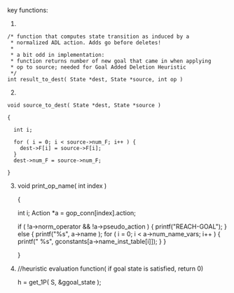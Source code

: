 key functions:

1.

    /* function that computes state transition as induced by a
     * normalized ADL action. Adds go before deletes!
     *
     * a bit odd in implementation:
     * function returns number of new goal that came in when applying
     * op to source; needed for Goal Added Deletion Heuristic
     */
    int result_to_dest( State *dest, State *source, int op )

2.
    
    void source_to_dest( State *dest, State *source )

    {

      int i;

      for ( i = 0; i < source->num_F; i++ ) {
        dest->F[i] = source->F[i];
      }
      dest->num_F = source->num_F;

    }

3.
    void print_op_name( int index )

    {

      int i;
      Action *a = gop_conn[index].action;

      if ( !a->norm_operator &&
           !a->pseudo_action ) {
        printf("REACH-GOAL");
      } else {
        printf("%s", a->name ); 
        for ( i = 0; i < a->num_name_vars; i++ ) {
          printf(" %s", gconstants[a->name_inst_table[i]]);
        }
      }

    }

4.  //heuristic evaluation function( if goal state is satisfied, return 0)

    h = get_1P( S, &ggoal_state );
